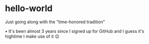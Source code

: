 # hello-world
Just going along with the "time-honored tradition"

• It's been almost 3 years since I signed up for GitHub and I guess it's hightime I make use of it 😌
